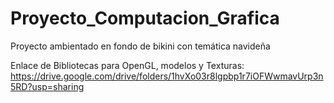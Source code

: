# Proyecto_Computacion_Grafica
Proyecto ambientado en fondo de bikini con temática navideña

Enlace de Bibliotecas para OpenGL, modelos y Texturas:
https://drive.google.com/drive/folders/1hvXo03r8lgpbp1r7iOFWwmavUrp3n5RD?usp=sharing
